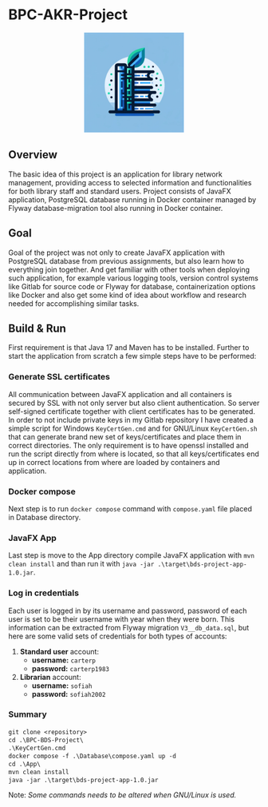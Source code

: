 # BPC-AKR-Project
<p align="center">
    <img src="/App/src/main/resources/org/but/feec/bds/images/lms_logo.png" width="200">
</p>

## Overview
The basic idea of this project is an application for library network management, providing access to selected information and functionalities for both library staff and standard users. Project consists of JavaFX application, PostgreSQL database running in Docker container managed by Flyway database-migration tool also running in Docker container.
## Goal
Goal of the project was not only to create JavaFX application with PostgreSQL database from previous assignments, but also learn how to everything join together. And get familiar with other tools when deploying such application, for example various logging tools, version control systems like Gitlab for source code or Flyway for database, containerization options like Docker and also get some kind of idea about workflow and research needed for accomplishing similar tasks.
## Build & Run
First requirement is that Java 17 and Maven has to be installed. Further to start the application from scratch a few simple steps have to be performed:
### Generate SSL certificates
All communication between JavaFX application and all containers is secured by SSL with not only server but also client authentication. So server self-signed certificate together with client certificates has to be generated. In order to not include private keys in my Gitlab repository I have created a simple script for Windows `KeyCertGen.cmd` and for GNU/Linux `KeyCertGen.sh` that can generate brand new set of keys/certificates and place them in correct directories. The only requirement is to have openssl installed and run the script directly from where is located, so that all keys/certificates end up in correct locations from where are loaded by containers and application.
### Docker compose
Next step is to run `docker compose` command with `compose.yaml` file placed in Database directory.
### JavaFX App
Last step is move to the App directory compile JavaFX application with `mvn clean install` and than run it with `java -jar .\target\bds-project-app-1.0.jar`.
### Log in credentials
Each user is logged in by its username and password, password of each user is set to be their username with year when they were born. This information can be extracted from Flyway migration `V3__db_data.sql`, but here are some valid sets of credentials for both types of accounts:
1. **Standard user** account:
    - **username:** `carterp`
    - **password:** `carterp1983`
2. **Librarian** account:
    - **username:** `sofiah`
    - **password:** `sofiah2002`
### Summary
```
git clone <repository>
cd .\BPC-BDS-Project\
.\KeyCertGen.cmd
docker compose -f .\Database\compose.yaml up -d
cd .\App\
mvn clean install
java -jar .\target\bds-project-app-1.0.jar
```
Note: *Some commands needs to be altered when GNU/Linux is used.*
